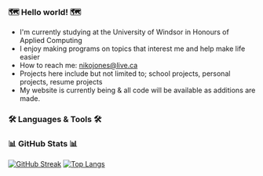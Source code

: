 ### 🗺️ Hello world! 🗺️
- I'm currently studying at the University of Windsor in Honours of Applied Computing
- I enjoy making programs on topics that interest me and help make life easier
- How to reach me: nikojones@live.ca
- Projects here include but not limited to; school projects, personal projects, resume projects
- My website is currently being & all code will be available as additions are made.


### 🛠️ Languages & Tools 🛠️
<div>
  <!-- add images here-->
</div>


### 📊 GitHub Stats 📊
[![GitHub Streak](http://github-readme-streak-stats.herokuapp.com?user=N1koJones&theme=tokyonight&date_format=%5BY%20%5DM%20j&border=BF91F3)](https://git.io/streak-stats)
[![Top Langs](https://github-readme-stats.vercel.app/api/top-langs/?username=N1koJones&theme=tokyonight&border=BF91F3)](https://github.com/anuraghazra/github-readme-stats)

<!---
NikoJones/NikoJones is a ✨ special ✨ repository because its `README.md` (this file) appears on your GitHub profile.
You can click the Preview link to take a look at your changes.
--->

